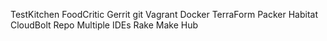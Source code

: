 TestKitchen
FoodCritic
Gerrit
git
Vagrant
Docker
TerraForm
Packer
Habitat
CloudBolt
Repo
Multiple IDEs
Rake
Make
Hub
